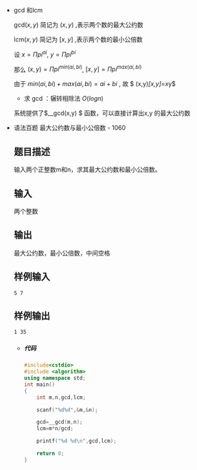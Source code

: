 * gcd 和lcm

  gcd$(x,y)$ 简记为 $(x,y)$ ,表示两个数的最大公约数

  lcm$(x,y)$ 简记为 $[x,y]$ ,表示两个数的最小公倍数

  设 $x=\Pi pi^{ai}$, $y=\Pi pi^{bi}$

  那么 $(x,y) = \Pi pi ^{min(ai,bi)}$, $[x,y] = \Pi pi ^{max(ai,bi)}$

  由于 $min(ai,bi)+max(ai,bi) = ai+bi$ , 故 $ (x,y)*[x,y]=x*y$

  * 求 gcd ：辗转相除法 $O(logn)$ 

  系统提供了$\_\_gcd(x,y) $  函数，可以直接计算出x,y 的最大公约数  *<algorithm>*

* 语法百题 最大公约数与最小公倍数 - 1060

  ## 题目描述

  输入两个正整数m和n，求其最大公约数和最小公倍数。

  ## 输入

  两个整数

  ## 输出

  最大公约数，最小公倍数，中间空格

  ## 样例输入

  ```
  5 7
  ```

  ## 样例输出

  ```
  1 35
  ```

  * ##### 代码

    ```c++
    #include<cstdio>
    #include <algorithm>
    using namespace std;
    int main()
    {
        int m,n,gcd,lcm;
    
        scanf("%d%d",&m,&n);
    
        gcd=__gcd(m,n);
        lcm=m*n/gcd;
    
        printf("%d %d\n",gcd,lcm);
    
    	return 0;
    }
    ```

    

